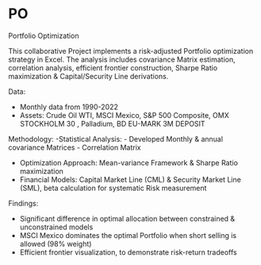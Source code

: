 # PO
Portfolio Optimization

This collaborative Project implements a risk-adjusted Portfolio optimization strategy in Excel. The analysis includes covariance Matrix estimation, correlation analysis, efficient frontier construction, Sharpe Ratio maximization & Capital/Security Line derivations.

Data:
- Monthly data from 1990-2022
- Assets: Crude Oil WTI, MSCI Mexico, S&P 500 Composite, OMX STOCKHOLM 30 , Palladium, BD EU-MARK 3M DEPOSIT

Methodology:
-Statistical Analysis:
	- Developed Monthly & annual covariance Matrices
	- Correlation Matrix 
- Optimization Approach: Mean-variance Framework & Sharpe Ratio maximization
- Financial Models: Capital Market Line (CML) & Security Market Line (SML), beta calculation for systematic Risk measurement

Findings:
- Significant difference in optimal allocation between constrained & unconstrained models
- MSCI Mexico dominates the optimal Portfolio when short selling is allowed (98% weight)
- Efficient frontier visualization, to demonstrate risk-return tradeoffs
